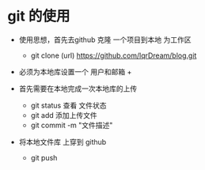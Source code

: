 # git 的使用

+ 使用思想，首先去github 克隆 一个项目到本地 为工作区  
  + git clone (url) https://github.com/lqrDream/blog.git
+ 必须为本地库设置一个 用户和邮箱
  + 

+ 首先需要在本地完成一次本地库的上传
  + git status 查看 文件状态 
  + git add 添加上传文件
  + git commit -m  "文件描述"  
+ 将本地文件库 上穿到 github 
  + git push  